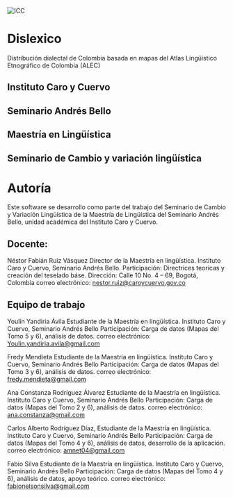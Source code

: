 ![ICC](https://cloud.githubusercontent.com/assets/72919/2874231/3af1db48-d3dd-11e3-98dc-6066f8bc766f.png)

# Dislexico
Distribución dialectal de Colombia basada en mapas del Atlas Lingüístico
Etnográfico de Colombia (ALEC)

## Instituto Caro y Cuervo
## Seminario Andrés Bello
## Maestría en Lingüística
## Seminario de Cambio y variación lingüística

# Autoría
Este software se desarrollo como parte del trabajo del Seminario de Cambio
y Variación Lingüística de la Maestría de Lingüística del Seminario
Andrés Bello, unidad académica del Instituto Caro y Cuervo.

## Docente:  
Néstor Fabián Ruiz Vásquez
Director de la Maestría en lingüística. 
Instituto Caro y Cuervo, Seminario Andrés Bello.
Participación: Directrices teorícas y creación del teselado báse.
Dirección:          Calle 10 No. 4 – 69, Bogotá, Colombia
correo electrónico: nestor.ruiz@caroycuervo.gov.co  

## Equipo de trabajo

Youlín Yandiria Ávila
Estudiante de la Maestría en lingüística. 
Instituto Caro y Cuervo, Seminario Andrés Bello
Participación: Carga de datos (Mapas del Tomo 5 y 6), análisis de datos.
correo electrónico: Youlin.yandiria.avila@gmail.com

Fredy Mendieta
Estudiante de la Maestría en lingüística. 
Instituto Caro y Cuervo, Seminario Andrés Bello
Participación: Carga de datos (Mapas del Tomo 3 y 6), análisis de datos.
correo electrónico: fredy.mendieta@gmail.com

Ana Constanza Rodríguez Álvarez 
Estudiante de la Maestría en lingüística. 
Instituto Caro y Cuervo, Seminario Andrés Bello
Participación: Carga de datos (Mapas del Tomo 2 y 6), análisis de datos.
correo electrónico: ana.constanza@gmail.com

Carlos Alberto Rodríguez Díaz, 
Estudiante de la Maestría en lingüística. 
Instituto Caro y Cuervo, Seminario Andrés Bello
Participación: Carga de datos (Mapas del Tomo 4 y 6), análisis de datos,
desarrollo de la aplicación.
correo electrónico:          amnet04@gmail.com 

Fabio Silva
Estudiante de la Maestría en lingüística. 
Instituto Caro y Cuervo, Seminario Andrés Bello
Participación: Carga de datos (Mapas del Tomo 4 y 6), análisis de datos,
apoyo teórico.
correo electrónico:         fabionelsonsilva@gmail.com
 
